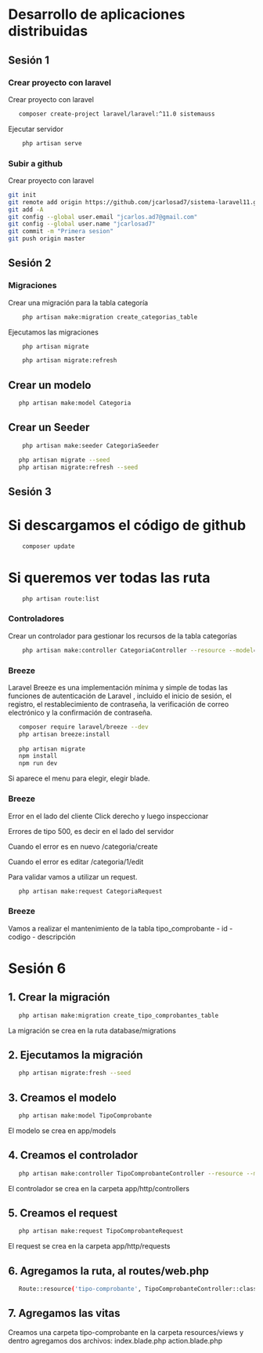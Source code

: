 # Desarrollo de aplicaciones distribuidas
## Sesión 1

### Crear proyecto con laravel
Crear proyecto con laravel
 ```bash
    composer create-project laravel/laravel:^11.0 sistemauss
```
Ejecutar servidor
```bash
    php artisan serve
```

### Subir a github
Crear proyecto con laravel
 ```bash
 git init
 git remote add origin https://github.com/jcarlosad7/sistema-laravel11.git
 git add -A
 git config --global user.email "jcarlos.ad7@gmail.com"
 git config --global user.name "jcarlosad7"
 git commit -m "Primera sesion"
 git push origin master
```

## Sesión 2

### Migraciones
Crear una migración para la tabla categoría

```bash
    php artisan make:migration create_categorias_table
```

Ejecutamos las migraciones

```bash
    php artisan migrate
```

```bash
    php artisan migrate:refresh
```

## Crear un modelo
 ```bash
    php artisan make:model Categoria
```

## Crear un Seeder
```bash
    php artisan make:seeder CategoriaSeeder
```

 ```bash
    php artisan migrate --seed
    php artisan migrate:refresh --seed
```

## Sesión 3
# Si descargamos el código de github
```bash
    composer update
```

# Si queremos ver todas las ruta
```bash
    php artisan route:list
```
### Controladores
Crear un controlador para gestionar los recursos de la tabla categorías

```bash
    php artisan make:controller CategoriaController --resource --model=Categoria
```

### Breeze

Laravel Breeze es una implementación mínima y simple de todas las funciones de autenticación de Laravel , incluido el inicio de sesión, el registro, el restablecimiento de contraseña, la verificación de correo electrónico y la confirmación de contraseña.

 ```bash
    composer require laravel/breeze --dev
    php artisan breeze:install
    
    php artisan migrate
    npm install
    npm run dev
```
Si aparece el menu para elegir, elegir blade.

### Breeze
Error en el lado del cliente
Click derecho y luego inspeccionar

Errores de tipo 500, es decir en el lado del servidor

Cuando el error es en nuevo
/categoria/create

Cuando el error es editar
/categoria/1/edit

Para validar vamos a utilizar un request.

 ```bash
    php artisan make:request CategoriaRequest
```

### Breeze
Vamos a realizar el mantenimiento de la tabla
tipo_comprobante
    - id
    - codigo
    - descripción

# Sesión 6
## 1. Crear la migración
 ```bash
    php artisan make:migration create_tipo_comprobantes_table
```
La migración se crea en la ruta database/migrations
## 2. Ejecutamos la migración
 ```bash
    php artisan migrate:fresh --seed
```
## 3. Creamos el modelo
 ```bash
    php artisan make:model TipoComprobante
```
El modelo se crea en app/models
## 4. Creamos el controlador
 ```bash
    php artisan make:controller TipoComprobanteController --resource --model=TipoComprobante
```
El controlador se crea en la carpeta app/http/controllers
## 5. Creamos el request
 ```bash
    php artisan make:request TipoComprobanteRequest
```
El request se crea en la carpeta app/http/requests
## 6. Agregamos la ruta, al routes/web.php
 ```bash
    Route::resource('tipo-comprobante', TipoComprobanteController::class);
```

## 7. Agregamos las vitas
Creamos una carpeta tipo-comprobante en la carpeta resources/views
y dentro agregamos dos archivos:
index.blade.php
action.blade.php